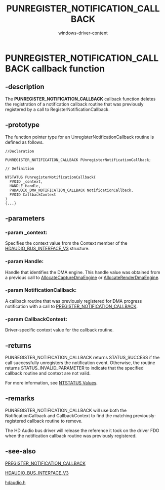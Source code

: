 ﻿---
UID: NC:hdaudio.PUNREGISTER_NOTIFICATION_CALLBACK
title: PUNREGISTER_NOTIFICATION_CALLBACK
author: windows-driver-content
description: The PUNREGISTER_NOTIFICATION_CALLBACK callback function deletes the registration of a notification callback routine that was previously registered by a call to RegisterNotificationCallback.
tech.root: audio
ms.assetid: 453c5313-24a0-4009-98bd-9bba2a546a75
ms.author: windowsdriverdev
ms.date: 04/08/2019 
ms.topic: callback
ms.prod: windows-hardware
ms.technology: windows-devices
req.header: hdaudio.h
req.include-header:
req.target-type:
req.target-min-winverclnt: 19H1
req.target-min-winversvr:
req.kmdf-ver:
req.umdf-ver:
req.lib:
req.dll:
req.irql: PASSIVE_LEVEL
req.ddi-compliance:
req.unicode-ansi:
req.idl:
req.max-support:
req.namespace:
req.assembly:
req.type-library: 
topic_type: 
- apiref
api_type: 
- UserDefined
api_location: 
- hdaudio.h
api_name: 
- PUNREGISTER_NOTIFICATION_CALLBACK
product: 
- Windows
targetos: Windows
ms.custom: 19H1 
---

# PUNREGISTER_NOTIFICATION_CALLBACK callback function

## -description

The **PUNREGISTER_NOTIFICATION_CALLBACK** callback function deletes the registration of a notification callback routine that was previously registered by a call to RegisterNotificationCallback.


## -prototype

The function pointer type for an UnregisterNotificationCallback routine is defined as follows.

```
//Declaration

PUNREGISTER_NOTIFICATION_CALLBACK PUnregisterNotificationCallback;

// Definition

NTSTATUS PUnregisterNotificationCallback(
  PVOID _context,
  HANDLE Handle,
  PHDAUDIO_DMA_NOTIFICATION_CALLBACK NotificationCallback,
  PVOID CallbackContext
)
{...}

```

## -parameters

### -param _context: 
Specifies the context value from the Context member of the [HDAUDIO_BUS_INTERFACE_V3](ns-hdaudio-_hdaudio_bus_interface_v3.md) structure.

### -param Handle: 
Handle that identifies the DMA engine. This handle value was obtained from a previous call to [AllocateCaptureDmaEngine](nc-hdaudio-pallocate_capture_dma_engine.md) or [AllocateRenderDmaEngine](nc-hdaudio-pallocate_render_dma_engine.md).


### -param NotificationCallback: 
A callback routine that was previously registered for DMA progress notification with a call to [PREGISTER_NOTIFICATION_CALLBACK](nc-hdaudio-pregister_notification_callback.md).


### -param CallbackContext: 
Driver-specific context value for the callback routine.


## -returns

PUNREGISTER_NOTIFICATION_CALLBACK returns STATUS_SUCCESS if the call successfully unregisters the notification event. Otherwise, the routine returns STATUS_INVALID_PARAMETER to indicate that the specified callback routine and context are not valid.

For more information, see [NTSTATUS Values](https://docs.microsoft.com/en-us/windows-hardware/drivers/kernel/ntstatus-values).

## -remarks

PUNREGISTER_NOTIFICATION_CALLBACK will use both the NotificationCallback and CallbackContext to find the matching previously-registered callback routine to remove.

The HD Audio bus driver will release the reference it took on the driver FDO when the notification callback routine was previously registered.


## -see-also

[PREGISTER_NOTIFICATION_CALLBACK](nc-hdaudio-pregister_notification_callback.md)

[HDAUDIO_BUS_INTERFACE_V3](ns-hdaudio-_hdaudio_bus_interface_v3.md)

[hdaudio.h](../hdaudio/index.md)